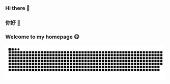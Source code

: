 ### Hi there 👋
### 你好 👋
### Welcome to my homepage 😋
<picture>
  <source media="(prefers-color-scheme: dark)" srcset="https://raw.githubusercontent.com/wangyanbao666/wangyanbao666/output/github-contribution-grid-snake-dark.svg">
  <source media="(prefers-color-scheme: light)" srcset="https://raw.githubusercontent.com/wangyanbao666/wangyanbao666/output/github-contribution-grid-snake.svg">
  <img alt="github contribution grid snake animation" src="https://raw.githubusercontent.com/wangyanbao666/wangyanbao666/output/github-contribution-grid-snake.svg">
</picture>
<!--
[![chchenhui's GitHub stats](https://github-readme-stats.vercel.app/api?username=chchenhui)](https://github.com/chchenhui/github-readme-stats)
**chchenhui/chchenhui** is a ✨ _special_ ✨ repository because its `README.md` (this file) appears on your GitHub profile.

Here are some ideas to get you started:

- 🔭 I’m currently working on ...
- 🌱 I’m currently learning ...
- 👯 I’m looking to collaborate on ...
- 🤔 I’m looking for help with ...
- 💬 Ask me about ...
- 📫 How to reach me: ...
- 😄 Pronouns: ...
- ⚡ Fun fact: ...
-->
